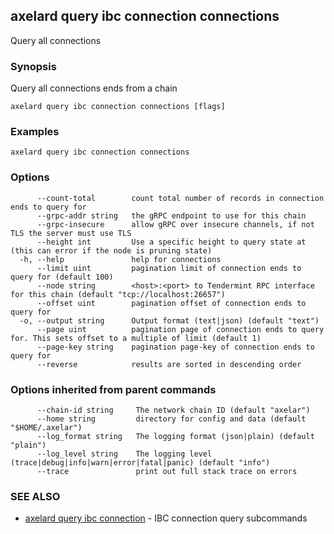 ## axelard query ibc connection connections

Query all connections

### Synopsis

Query all connections ends from a chain

```
axelard query ibc connection connections [flags]
```

### Examples

```
axelard query ibc connection connections
```

### Options

```
      --count-total        count total number of records in connection ends to query for
      --grpc-addr string   the gRPC endpoint to use for this chain
      --grpc-insecure      allow gRPC over insecure channels, if not TLS the server must use TLS
      --height int         Use a specific height to query state at (this can error if the node is pruning state)
  -h, --help               help for connections
      --limit uint         pagination limit of connection ends to query for (default 100)
      --node string        <host>:<port> to Tendermint RPC interface for this chain (default "tcp://localhost:26657")
      --offset uint        pagination offset of connection ends to query for
  -o, --output string      Output format (text|json) (default "text")
      --page uint          pagination page of connection ends to query for. This sets offset to a multiple of limit (default 1)
      --page-key string    pagination page-key of connection ends to query for
      --reverse            results are sorted in descending order
```

### Options inherited from parent commands

```
      --chain-id string     The network chain ID (default "axelar")
      --home string         directory for config and data (default "$HOME/.axelar")
      --log_format string   The logging format (json|plain) (default "plain")
      --log_level string    The logging level (trace|debug|info|warn|error|fatal|panic) (default "info")
      --trace               print out full stack trace on errors
```

### SEE ALSO

- [axelard query ibc connection](axelard_query_ibc_connection.md) - IBC connection query subcommands
